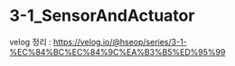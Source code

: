 # 3-1_SensorAndActuator

velog 정리 : https://velog.io/@hseop/series/3-1-%EC%84%BC%EC%84%9C%EA%B3%B5%ED%95%99